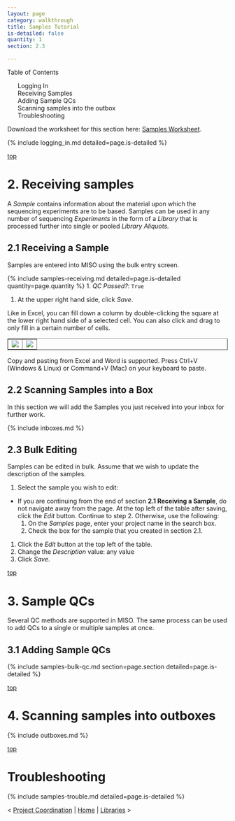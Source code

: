 ```yaml
---
layout: page
category: walkthrough
title: Samples Tutorial
is-detailed: false
quantity: 1
section: 2.3

---
```


<div id="toc">
Table of Contents
<ol>
    <li><a href="#logging_in">Logging In</a></li>
    <li><a href="#receipt">Receiving Samples</a></li>
    <li><a href="#qcs">Adding Sample QCs</a></li>
    <li><a href="#boxes">Scanning samples into the outbox</a></li>
    <li><a href="#trouble">Troubleshooting</a></li>
</ol>
</div>

<div id="infobox">
Download the worksheet for this section here: <a href="worksheet-plain-samples">Samples Worksheet</a>.
</div>

{% include logging_in.md detailed=page.is-detailed %}

<a name="receipt" href="#" id="toplink">top</a>

# 2. Receiving samples

A _Sample_ contains information about the material upon which the sequencing
experiments are to be based. Samples can be used in any number of sequencing
_Experiments_ in the form of a _Library_ that is processed further into
single or pooled _Library Aliquots._

## 2.1 Receiving a Sample

Samples are entered into MISO using the bulk entry screen.

{% include samples-receiving.md detailed=page.is-detailed quantity=page.quantity %}
    1. _QC Passed?_: `True`
1. At the upper right hand side, click _Save_.

Like in Excel, you can fill down a column by double-clicking the square at the lower
right hand side of a selected cell. You can also click and drag to only fill in a
certain number of cells.

<table border="1"><tr><td>
<img src="pics/fill-down-1.png"/>
</td><td>
<img src="pics/fill-down-2.png"/>
</td></tr></table>

Copy and pasting from Excel and Word is supported. Press Ctrl+V (Windows & Linux) or
Command+V (Mac) on your keyboard to paste.


## 2.2 Scanning Samples into a Box

In this section we will add the Samples you just received into your
inbox for further work.

{% include inboxes.md %}

## 2.3 Bulk Editing

Samples can be edited in bulk. Assume that we wish to update the description of the samples.

1. Select the sample you wish to edit:
  * If you are continuing from the end of section **2.1 Receiving a Sample**, do not
  navigate away from the page. At the top left of the table after saving, click
  the _Edit_ button. Continue to step 2. Otherwise, use the following:
    1. On the _Samples_ page, enter your project name in the search box.
    1. Check the box for the sample that you created in section 2.1.
1. Click the _Edit_ button at the top left of the table.
1. Change the _Description_ value: any value
1. Click _Save_.

<a name="qcs" href="#" id="toplink">top</a>

# 3. Sample QCs

Several QC methods are supported in MISO. The same process can be used to add QCs to a
single or multiple samples at once.

## 3.1 Adding Sample QCs

{% include samples-bulk-qc.md section=page.section detailed=page.is-detailed %}

<a name="boxes" href="#" id="toplink">top</a>

# 4. Scanning samples into outboxes

{% include outboxes.md %}

<a name="trouble" href="#" id="toplink">top</a>

# Troubleshooting

{% include samples-trouble.md detailed=page.is-detailed %}


< <a href="tutorial-plain-project-coordination">Project Coordination</a> | <a href="index-plain">Home</a> | <a href="tutorial-plain-libraries">Libraries</a> >
